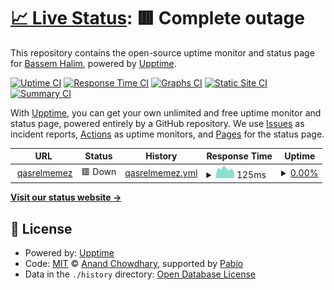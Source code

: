 # [📈 Live Status](https://BassemHalim.github.io/upptime): <!--live status--> **🟥 Complete outage**

This repository contains the open-source uptime monitor and status page for [Bassem Halim](https://bassemhalim.github.io), powered by [Upptime](https://github.com/upptime/upptime).

[![Uptime CI](https://github.com/BassemHalim/upptime/workflows/Uptime%20CI/badge.svg)](https://github.com/BassemHalim/upptime/actions?query=workflow%3A%22Uptime+CI%22)
[![Response Time CI](https://github.com/BassemHalim/upptime/workflows/Response%20Time%20CI/badge.svg)](https://github.com/BassemHalim/upptime/actions?query=workflow%3A%22Response+Time+CI%22)
[![Graphs CI](https://github.com/BassemHalim/upptime/workflows/Graphs%20CI/badge.svg)](https://github.com/BassemHalim/upptime/actions?query=workflow%3A%22Graphs+CI%22)
[![Static Site CI](https://github.com/BassemHalim/upptime/workflows/Static%20Site%20CI/badge.svg)](https://github.com/BassemHalim/upptime/actions?query=workflow%3A%22Static+Site+CI%22)
[![Summary CI](https://github.com/BassemHalim/upptime/workflows/Summary%20CI/badge.svg)](https://github.com/BassemHalim/upptime/actions?query=workflow%3A%22Summary+CI%22)

With [Upptime](https://upptime.js.org), you can get your own unlimited and free uptime monitor and status page, powered entirely by a GitHub repository. We use [Issues](https://github.com/BassemHalim/upptime/issues) as incident reports, [Actions](https://github.com/BassemHalim/upptime/actions) as uptime monitors, and [Pages](https://BassemHalim.github.io/upptime) for the status page.

<!--start: status pages-->
<!-- This summary is generated by Upptime (https://github.com/upptime/upptime) -->
<!-- Do not edit this manually, your changes will be overwritten -->
<!-- prettier-ignore -->
| URL | Status | History | Response Time | Uptime |
| --- | ------ | ------- | ------------- | ------ |
| <img alt="" src="https://icons.duckduckgo.com/ip3/qasrelmemez.com.ico" height="13"> [qasrelmemez](https://qasrelmemez.com) | 🟥 Down | [qasrelmemez.yml](https://github.com/BassemHalim/upptime/commits/HEAD/history/qasrelmemez.yml) | <details><summary><img alt="Response time graph" src="./graphs/qasrelmemez/response-time-week.png" height="20"> 125ms</summary><br><a href="https://BassemHalim.github.io/upptime/history/qasrelmemez"><img alt="Response time 242" src="https://img.shields.io/endpoint?url=https%3A%2F%2Fraw.githubusercontent.com%2FBassemHalim%2Fupptime%2FHEAD%2Fapi%2Fqasrelmemez%2Fresponse-time.json"></a><br><a href="https://BassemHalim.github.io/upptime/history/qasrelmemez"><img alt="24-hour response time 57" src="https://img.shields.io/endpoint?url=https%3A%2F%2Fraw.githubusercontent.com%2FBassemHalim%2Fupptime%2FHEAD%2Fapi%2Fqasrelmemez%2Fresponse-time-day.json"></a><br><a href="https://BassemHalim.github.io/upptime/history/qasrelmemez"><img alt="7-day response time 125" src="https://img.shields.io/endpoint?url=https%3A%2F%2Fraw.githubusercontent.com%2FBassemHalim%2Fupptime%2FHEAD%2Fapi%2Fqasrelmemez%2Fresponse-time-week.json"></a><br><a href="https://BassemHalim.github.io/upptime/history/qasrelmemez"><img alt="30-day response time 218" src="https://img.shields.io/endpoint?url=https%3A%2F%2Fraw.githubusercontent.com%2FBassemHalim%2Fupptime%2FHEAD%2Fapi%2Fqasrelmemez%2Fresponse-time-month.json"></a><br><a href="https://BassemHalim.github.io/upptime/history/qasrelmemez"><img alt="1-year response time 242" src="https://img.shields.io/endpoint?url=https%3A%2F%2Fraw.githubusercontent.com%2FBassemHalim%2Fupptime%2FHEAD%2Fapi%2Fqasrelmemez%2Fresponse-time-year.json"></a></details> | <details><summary><a href="https://BassemHalim.github.io/upptime/history/qasrelmemez">0.00%</a></summary><a href="https://BassemHalim.github.io/upptime/history/qasrelmemez"><img alt="All-time uptime 87.02%" src="https://img.shields.io/endpoint?url=https%3A%2F%2Fraw.githubusercontent.com%2FBassemHalim%2Fupptime%2FHEAD%2Fapi%2Fqasrelmemez%2Fuptime.json"></a><br><a href="https://BassemHalim.github.io/upptime/history/qasrelmemez"><img alt="24-hour uptime 0.00%" src="https://img.shields.io/endpoint?url=https%3A%2F%2Fraw.githubusercontent.com%2FBassemHalim%2Fupptime%2FHEAD%2Fapi%2Fqasrelmemez%2Fuptime-day.json"></a><br><a href="https://BassemHalim.github.io/upptime/history/qasrelmemez"><img alt="7-day uptime 0.00%" src="https://img.shields.io/endpoint?url=https%3A%2F%2Fraw.githubusercontent.com%2FBassemHalim%2Fupptime%2FHEAD%2Fapi%2Fqasrelmemez%2Fuptime-week.json"></a><br><a href="https://BassemHalim.github.io/upptime/history/qasrelmemez"><img alt="30-day uptime 69.22%" src="https://img.shields.io/endpoint?url=https%3A%2F%2Fraw.githubusercontent.com%2FBassemHalim%2Fupptime%2FHEAD%2Fapi%2Fqasrelmemez%2Fuptime-month.json"></a><br><a href="https://BassemHalim.github.io/upptime/history/qasrelmemez"><img alt="1-year uptime 87.02%" src="https://img.shields.io/endpoint?url=https%3A%2F%2Fraw.githubusercontent.com%2FBassemHalim%2Fupptime%2FHEAD%2Fapi%2Fqasrelmemez%2Fuptime-year.json"></a></details>

<!--end: status pages-->

[**Visit our status website →**](https://BassemHalim.github.io/upptime)

## 📄 License

- Powered by: [Upptime](https://github.com/upptime/upptime)
- Code: [MIT](./LICENSE) © [Anand Chowdhary](https://anandchowdhary.com), supported by [Pabio](https://pabio.com)
- Data in the `./history` directory: [Open Database License](https://opendatacommons.org/licenses/odbl/1-0/)
